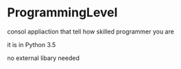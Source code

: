 # ProgrammingLevel
consol appliaction that tell how skilled programmer you are

it is in Python 3.5 

no external libary needed


